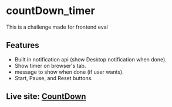 # countDown_timer
This is a challenge made for frontend eval

## Features
- Built in notification api (show Desktop notification when done).
- Show timer on browser's tab.
- message to show when done (if user wants).
- Start, Pause, and Reset buttons.

## Live site: [CountDown](https://efs0-cod3.github.io/countDown_timer/)
